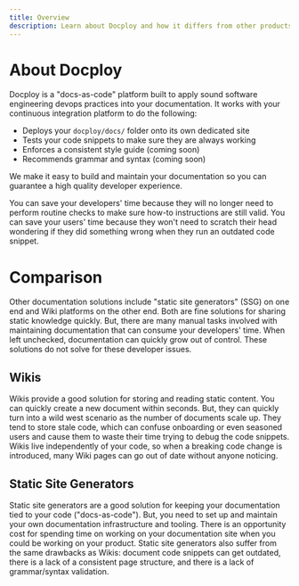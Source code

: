 ```yaml
---
title: Overview
description: Learn about Docploy and how it differs from other products
---
```


# About Docploy

Docploy is a "docs-as-code" platform built to apply sound software engineering devops practices into your documentation. It works with your continuous integration platform to do the following:

- Deploys your `docploy/docs/` folder onto its own dedicated site
- Tests your code snippets to make sure they are always working
- Enforces a consistent style guide (coming soon)
- Recommends grammar and syntax (coming soon)

We make it easy to build and maintain your documentation so you can guarantee a high quality developer experience.

You can save your developers' time because they will no longer need to perform routine checks to make sure how-to instructions are still valid. You can save your users' time because they won't need to scratch their head wondering if they did something wrong when they run an outdated code snippet.

# Comparison

Other documentation solutions include "static site generators" (SSG) on one end and Wiki platforms on the other end. Both are fine solutions for sharing static knowledge quickly. But, there are many manual tasks involved with maintaining documentation that can consume your developers' time. When left unchecked, documentation can quickly grow out of control. These solutions do not solve for these developer issues.

## Wikis

Wikis provide a good solution for storing and reading static content. You can quickly create a new document within seconds. But, they can quickly turn into a wild west scenario as the number of documents scale up. They tend to store stale code, which can confuse onboarding or even seasoned users and cause them to waste their time trying to debug the code snippets. Wikis live independently of your code, so when a breaking code change is introduced, many Wiki pages can go out of date without anyone noticing.

## Static Site Generators

Static site generators are a good solution for keeping your documentation tied to your code ("docs-as-code"). But, you need to set up and maintain your own documentation infrastructure and tooling. There is an opportunity cost for spending time on working on your documentation site when you could be working on your product. Static site generators also suffer from the same drawbacks as Wikis: document code snippets can get outdated, there is a lack of a consistent page structure, and there is a lack of grammar/syntax validation.
